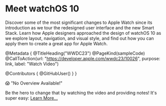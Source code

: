 # Meet watchOS 10

Discover some of the most significant changes to Apple Watch since its introduction as we tour the redesigned user interface and the new Smart Stack. Learn how Apple designers approached the design of watchOS 10 as we explore layout, navigation, and visual style, and find out how you can apply them to create a great app for Apple Watch.

@Metadata {
   @TitleHeading("WWDC23")
   @PageKind(sampleCode)
   @CallToAction(url: "https://developer.apple.com/wwdc23/10026", purpose: link, label: "Watch Video")

   @Contributors {
      @GitHubUser(<replace this with your GitHub handle>)
   }
}

😱 "No Overview Available!"

Be the hero to change that by watching the video and providing notes! It's super easy:
 [Learn More…](https://wwdcnotes.github.io/WWDCNotes/documentation/wwdcnotes/contributing)
